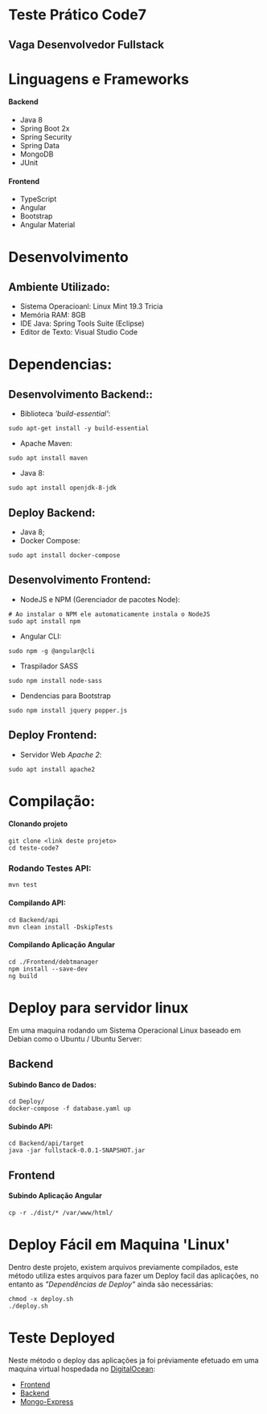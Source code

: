 # Teste Prático Code7
## Vaga Desenvolvedor Fullstack

# Linguagens e Frameworks
#### Backend
* Java 8
* Spring Boot 2x
* Spring Security
* Spring Data
* MongoDB
* JUnit

#### Frontend
* TypeScript
* Angular
* Bootstrap
* Angular Material


# Desenvolvimento
## Ambiente Utilizado:
* Sistema Operacioanl: Linux Mint 19.3 Tricia
* Memória RAM: 8GB
* IDE Java: Spring Tools Suite (Eclipse)
* Editor de Texto: Visual Studio Code

# Dependencias:

## Desenvolvimento Backend::

* Biblioteca *'build-essential'*:
```shell
sudo apt-get install -y build-essential
```
* Apache Maven: 
```shell
sudo apt install maven
```
* Java 8:
```shell
sudo apt install openjdk-8-jdk
```
## Deploy Backend:
* Java 8;
* Docker Compose: 
```shell
sudo apt install docker-compose
```
## Desenvolvimento Frontend:

* NodeJS e NPM (Gerenciador de pacotes Node):
```shell
# Ao instalar o NPM ele automaticamente instala o NodeJS
sudo apt install npm
```
* Angular CLI:
```shell
sudo npm -g @angular@cli
```
* Traspilador SASS
```shell
sudo npm install node-sass
```
* Dendencias para Bootstrap
```shell
sudo npm install jquery popper.js
```
## Deploy Frontend:

* Servidor Web *Apache 2*:
```shell
sudo apt install apache2
```
# Compilação:

#### Clonando projeto
```shell
git clone <link deste projeto>
cd teste-code7
```
### Rodando Testes API:
```shell
mvn test
```
#### Compilando API:
```shell
cd Backend/api
mvn clean install -DskipTests
```
#### Compilando Aplicação Angular
```shell
cd ./Frontend/debtmanager
npm install --save-dev
ng build
```
# Deploy para servidor linux
Em uma maquina rodando um Sistema Operacional Linux baseado em Debian como o Ubuntu / Ubuntu Server:

## Backend
#### Subindo Banco de Dados:
```shell
cd Deploy/
docker-compose -f database.yaml up
```
#### Subindo API:
```shell
cd Backend/api/target
java -jar fullstack-0.0.1-SNAPSHOT.jar
```

## Frontend
#### Subindo Aplicação Angular
```shell
cp -r ./dist/* /var/www/html/
```

# Deploy Fácil em Maquina 'Linux'

Dentro deste projeto, existem arquivos previamente compilados, este método utiliza estes arquivos para fazer um Deploy facil das aplicações, no entanto as *"Dependências de Deploy"* ainda são necessárias:

```shell
chmod -x deploy.sh
./deploy.sh
```

# Teste Deployed
Neste método o deploy das aplicações ja foi préviamente efetuado em uma maquina virtual hospedada no [DigitalOcean](https://www.digitalocean.com/):

* [Frontend](http://64.225.7.21/)
* [Backend](http://64.225.7.21:8080)
* [Mongo-Express](http://64.225.7.21:8081)
